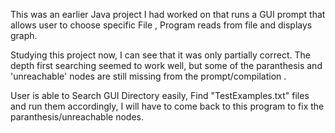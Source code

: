 This was an earlier Java project I had worked on that runs a GUI prompt that allows user to choose specific File ,
Program reads from file and displays graph. 


Studying this project now, I can see that it was only partially correct. The depth first searching seemed to work well,
but some of the paranthesis and 'unreachable' nodes are still missing from the prompt/compilation .

User is able to Search GUI Directory easily, Find "TestExamples.txt" files and run them accordingly, I will
have to come back to this program to fix the paranthesis/unreachable nodes. 

